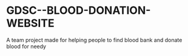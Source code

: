 # GDSC--BLOOD-DONATION-WEBSITE
A team project made for helping people to find blood bank and donate blood for needy
